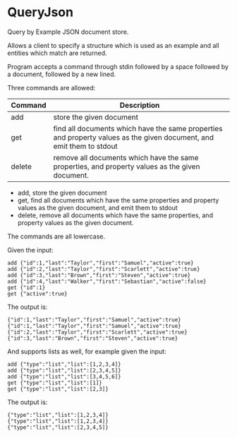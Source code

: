 # QueryJson
Query by Example JSON document store.

Allows a client to specify a structure which is used as an example and all entities which match are returned. 

Program accepts a command through stdin followed by a space followed by a document, followed by a new lined. 

Three commands are allowed:

Command | Description
---|---|
add | store the given document
get | find all documents which have the same properties and property values as the given document, and emit them to stdout
delete | remove all documents which have the same properties, and property values as the given document. 



* add, store the given document
* get, find all documents which have the same properties and property values as the given document, and emit them to stdout
* delete, remove all documents which have the same properties, and property values as the given document. 

The commands are all lowercase. 

Given the input:

```
add {"id":1,"last":"Taylor","first":"Samuel","active":true}
add {"id":2,"last":"Taylor","first":"Scarlett","active":true}
add {"id":3,"last":"Brown","first":"Steven","active":true}
add {"id":4,"last":"Walker","first":"Sebastian","active":false}
get {"id":1}
get {"active":true}
```

The output is:

```
{"id":1,"last":"Taylor","first":"Samuel","active":true}
{"id":1,"last":"Taylor","first":"Samuel","active":true}
{"id":2,"last":"Taylor","first":"Scarlett","active":true}
{"id":3,"last":"Brown","first":"Steven","active":true}
```


And supports lists as well, for example given the input:

```
add {"type":"list","list":[1,2,3,4]}
add {"type":"list","list":[2,3,4,5]}
add {"type":"list","list":[3,4,5,6]}
get {"type":"list","list":[1]}
get {"type":"list","list":[2,3]}
```

The output is:

```
{"type":"list","list":[1,2,3,4]}
{"type":"list","list":[1,2,3,4]}
{"type":"list","list":[2,3,4,5]}
```


